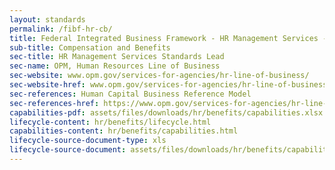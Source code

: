 ```yaml
---
layout: standards
permalink: /fibf-hr-cb/
title: Federal Integrated Business Framework - HR Management Services - Compensation and Benefits
sub-title: Compensation and Benefits
sec-title: HR Management Services Standards Lead
sec-name: OPM, Human Resources Line of Business
sec-website: www.opm.gov/services-for-agencies/hr-line-of-business/
sec-website-href: www.opm.gov/services-for-agencies/hr-line-of-business/
sec-references: Human Capital Business Reference Model
sec-references-href: https://www.opm.gov/services-for-agencies/hr-line-of-business/hc-business-reference-model/
capabilities-pdf: assets/files/downloads/hr/benefits/capabilities.xlsx
lifecycle-content: hr/benefits/lifecycle.html
capabilities-content: hr/benefits/capabilities.html
lifecycle-source-document-type: xls
lifecycle-source-document: assets/files/downloads/hr/benefits/capabilities.xlsx
---
```

